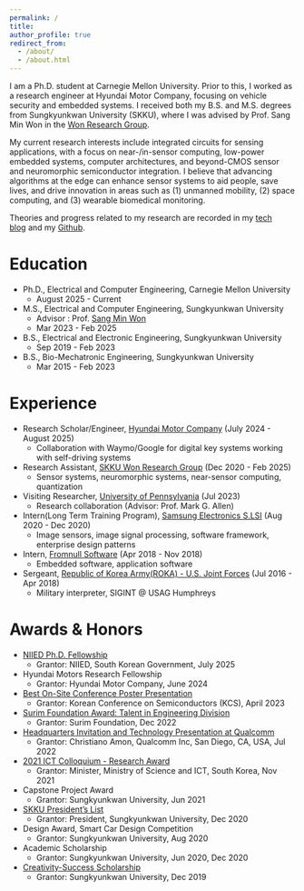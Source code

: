 ```yaml
---
permalink: /
title: 
author_profile: true
redirect_from: 
  - /about/
  - /about.html
---
```


I am a Ph.D. student at Carnegie Mellon University. Prior to this, I worked as a research engineer at Hyundai Motor Company, focusing on vehicle security and embedded systems. I received both my B.S. and M.S. degrees from Sungkyunkwan University (SKKU), where I was advised by Prof. Sang Min Won in the [Won Research Group](https://www.skkuwongroup.online/).

My current research interests include integrated circuits for sensing applications, with a focus on near-/in-sensor computing, low-power embedded systems, computer architectures, and beyond-CMOS sensor and neuromorphic semiconductor integration. I believe that advancing algorithms at the edge can enhance sensor systems to aid people, save lives, and drive innovation in areas such as (1) unmanned mobility, (2) space computing, and (3) wearable biomedical monitoring.

Theories and progress related to my research are recorded in my [tech blog](https://g1embed.tistory.com/) and my [Github](https://github.com/esmjihwankim).

Education
======
- Ph.D., Electrical and Computer Engineering, Carnegie Mellon University 
    - August 2025 - Current
- M.S., Electrical and Computer Engineering, Sungkyunkwan University
    - Advisor : Prof. [Sang Min Won](https://scholar.google.co.kr/citations?user=YZPo--YAAAAJ&hl=en)
    - Mar 2023 - Feb 2025
- B.S., Electrical and Electronic Engineering, Sungkyunkwan University
    - Sep 2019 - Feb 2023
- B.S., Bio-Mechatronic Engineering, Sungkyunkwan University
    - Mar 2015 - Feb 2023

Experience
======
- Research Scholar/Engineer, [Hyundai Motor Company]() (July 2024 - August 2025)
    - Collaboration with Waymo/Google for digital key systems working with self-driving systems
- Research Assistant, [SKKU Won Research Group]() (Dec 2020 - Feb 2025)
    - Sensor systems, neuromorphic systems, near-sensor computing, quantization
- Visiting Researcher, [University of Pennsylvania]() (Jul 2023)
    - Research collaboration (Advisor: Prof. Mark G. Allen)
- Intern(Long Term Training Program), [Samsung Electronics S.LSI]() (Aug 2020 - Dec 2020)
    - Image sensors, image signal processing, software framework, enterprise design patterns
- Intern, [Fromnull Software]() (Apr 2018 - Nov 2018)
    - Embedded software, application software
- Sergeant, [Republic of Korea Army(ROKA) - U.S. Joint Forces]() (Jul 2016 - Apr 2018)
    - Military interpreter, SIGINT @ USAG Humphreys 

Awards & Honors
======
- [NIIED Ph.D. Fellowship](http://www.niied.go.kr/user/nd83075.do?View&searchWord=&itemShCd1=&page=1&pageSC=SORT_ORDER&pageSO=DESC&dmlType=&pageST=SUBJECT&pageSV=&boardNo=00011049&surveyVal=1&surveyVal=2&surveyVal=3&surveyVal=4&surveyVal=5&surveyContent=&site_link=http://www.moe.go.kr) 
    - Grantor: NIIED, South Korean Government, July 2025
- Hyundai Motors Research Fellowship 
    - Grantor: Hyundai Motor Company, June 2024
- [Best On-Site Conference Poster Presentation](http://kcs.cosar.or.kr/2024/awards.jsp)
    - Grantor: Korean Conference on Semiconductors (KCS), April 2023
- [Surim Foundation Award: Talent in Engineering Division](https://www.surim.or.kr/kr/talent/winner01.php?part_idx=9)
    - Grantor: Surim Foundation, Dec 2022
- [Headquarters Invitation and Technology Presentation at Qualcomm](https://www.thelec.kr/news/articleView.html?idxno=17771)
    - Grantor: Christiano Amon, Qualcomm Inc, San Diego, CA, USA, Jul 2022
- [2021 ICT Colloquium - Research Award](https://www.skku.ac.kr/skku/campus/skk_comm/news03.do?mode=view&articleNo=93695&article.offset=0&articleLimit=10)
    - Grantor: Minister, Ministry of Science and ICT, South Korea, Nov 2021
- Capstone Project Award
    - Grantor: Sungkyunkwan University, Jun 2021
- [SKKU President’s List](https://presidentlist.skku.edu/presidentlist/2020_list.do) 
    - Grantor: President, Sungkyunkwan University, Dec 2020
- Design Award, Smart Car Design Competition
    - Grantor: Sungkyunkwan University, Aug 2020
- Academic Scholarship
    - Grantor: Sungkyunkwan University, Jun 2020, Dec 2020
- [Creativity-Success Scholarship](https://www.skku.edu/main_renew/campus/skk_comm/news.do?mode=view&articleNo=76944&article.offset=0&articleLimit=10)
    - Grantor: Sungkyunkwan University, Dec 2019